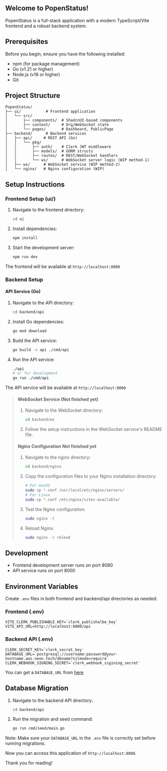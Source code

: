 ## Welcome to PopenStatus!

PopenStatus is a full-stack application with a modern TypeScript/Vite frontend and a robust backend system.

## Prerequisites

Before you begin, ensure you have the following installed:
- npm (for package management)
- Go (v1.21 or higher)
- Node.js (v18 or higher)
- Git

## Project Structure

```
PopenStatus/
├── ui/           # Frontend application
│   └── src/
│       ├── components/  # ShadcnUI-based components
│       ├── context/     # Org/WebSocket state
│       └── pages/       # Dashboard, PublicPage
├── backend/      # Backend services
│   ├── api/     # REST API (Go)
│   │   └── pkg/
│   │       ├── auth/    # Clerk JWT middleware
│   │       ├── models/  # GORM structs
│   │       ├── routes/  # REST/WebSocket handlers
│   │       └── ws/      # WebSocket server logic (WIP method-1)
│   ├── ws/      # WebSocket service (WIP method-2)
│   └── nginx/   # Nginx configuration (WIP)
```

## Setup Instructions

### Frontend Setup (ui/)

1. Navigate to the frontend directory:
   ```bash
   cd ui
   ```

2. Install dependencies:
   ```bash
   npm install
   ```

3. Start the development server:
   ```bash
   npm run dev
   ```

The frontend will be available at `http://localhost:8080`

### Backend Setup

#### API Service (Go)

1. Navigate to the API directory:
   ```bash
   cd backend/api
   ```

2. Install Go dependencies:
   ```bash
   go mod download
   ```

3. Build the API service:
   ```bash
   go build -o api ./cmd/api
   ```

4. Run the API service:
   ```bash
   ./api
   # or for development
   go run ./cmd/api
   ```

The API service will be available at `http://localhost:8000`

> #### WebSocket Service (Not finished yet)
> 
> 1. Navigate to the WebSocket directory:
>    ```bash
>    cd backend/ws
>    ```
> 
> 2. Follow the setup instructions in the WebSocket service's README file.
> 
> #### Nginx Configuration Not finished yet
> 
> 1. Navigate to the nginx directory:
>    ```bash
>    cd backend/nginx
>    ```
> 
> 2. Copy the configuration files to your Nginx installation directory:
>    ```bash
>    # For macOS
>    sudo cp *.conf /usr/local/etc/nginx/servers/
>    # For Linux
>    sudo cp *.conf /etc/nginx/sites-available/
>    ```
> 
> 3. Test the Nginx configuration:
>    ```bash
>    sudo nginx -t
>    ```
> 
> 4. Reload Nginx:
>    ```bash
>    sudo nginx -s reload
>    ```

## Development

- Frontend development server runs on port 8080
- API service runs on port 8000

## Environment Variables

Create `.env` files in both frontend and backend/api directories as needed:

### Frontend (.env)
```
VITE_CLERK_PUBLISHABLE_KEY=`clerk_publishalbe_key`
VITE_API_URL=http://localhost:8000/api
```

### Backend API (.env)
```
CLERK_SECRET_KEY=`clerk_secret_key`
DATABASE_URL=`postgresql://username:password@your-hostname.aws.neon.tech/dbname?sslmode=require`
CLERK_WEBHOOK_SIGNING_SECRET=`clerk_webhook_sigining_secret`
```

You can get a `DATABASE_URL` from [here](https://console.neon.tech/app/projects)


## Database Migration

1. Navigate to the backend API directory:
   ```bash
   cd backend/api
   ```

2. Run the migration and seed command:
   ```bash
   go run cmd/seed/main.go
   ```

Note: Make sure your `DATABASE_URL` in the `.env` file is correctly set before running migrations.


Now you can access this application of `http://localhost:8080`.

Thank you for reading!
